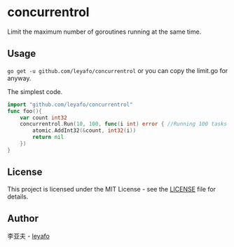 # concurrentrol
Limit the maximum number of goroutines running at the same time.

## Usage
`go get -u github.com/leyafo/concurrentrol` or you can copy the limit.go for anyway.

The simplest code.
```go
import "github.com/leyafo/concurrentrol"
func foo(){
	var count int32
	concurrentrol.Run(10, 100, func(i int) error { //Running 100 tasks and concurrent task is 10.
		atomic.AddInt32(&count, int32(i))
		return nil
	})
}
```

## License
This project is licensed under the MIT License - see the [LICENSE](LICENSE.md) file for details.

## Author
李亚夫 - [leyafo](http://www.leyafo.com)
